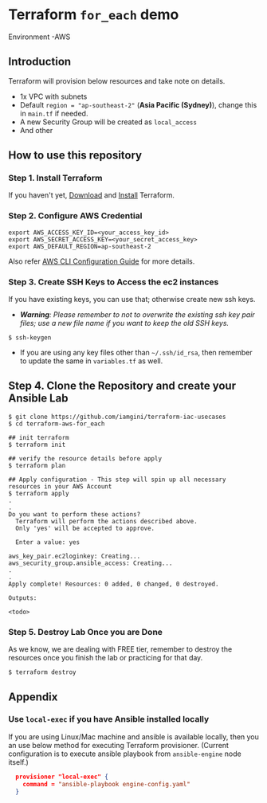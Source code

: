 # Terraform `for_each` demo

Environment -AWS

## Introduction

Terraform will provision below resources and take note on details.

- 1x VPC with subnets
- Default `region = "ap-southeast-2"` (**Asia Pacific (Sydney)**), change this in `main.tf` if needed.
- A new Security Group will be created as `local_access`
- And other

## How to use this repository

### Step 1. Install Terraform

If you haven't yet, [Download](https://www.terraform.io/downloads.html) and [Install](https://learn.hashicorp.com/tutorials/terraform/install-cli) Terraform.

### Step 2. Configure AWS Credential

```shell
export AWS_ACCESS_KEY_ID=<your_access_key_id>
export AWS_SECRET_ACCESS_KEY=<your_secret_access_key>
export AWS_DEFAULT_REGION=ap-southeast-2
```

Also refer [AWS CLI Configuration Guide](https://github.com/iamgini/vagrant-iac-usecases#aws-setup) for more details.

### Step 3. Create SSH Keys to Access the ec2 instances

If you have existing keys, you can use that; otherwise create new ssh keys.

- ***Warning**: Please remember to not to overwrite the existing ssh key pair files; use a new file name if you want to keep the old SSH keys.*

```shell
$ ssh-keygen
```

- If you are using any key files other than `~/.ssh/id_rsa`, then remember to update the same in `variables.tf` as well.

## Step 4. Clone the Repository and create your Ansible Lab

```shell
$ git clone https://github.com/iamgini/terraform-iac-usecases
$ cd terraform-aws-for_each

## init terraform
$ terraform init

## verify the resource details before apply
$ terraform plan

## Apply configuration - This step will spin up all necessary resources in your AWS Account
$ terraform apply
.
.
Do you want to perform these actions?
  Terraform will perform the actions described above.
  Only 'yes' will be accepted to approve.

  Enter a value: yes

aws_key_pair.ec2loginkey: Creating...
aws_security_group.ansible_access: Creating...
.
.
Apply complete! Resources: 0 added, 0 changed, 0 destroyed.

Outputs:

<todo>
```

### Step 5. Destroy Lab Once you are Done

As we know, we are dealing with FREE tier, remember to destroy the resources once you finish the lab or practicing for that day.

```shell
$ terraform destroy
```

## Appendix

### Use `local-exec` if you have Ansible installed locally

If you are using Linux/Mac machine and ansible is available locally, then you an use below method for executing Terraform provisioner. (Current configuration is to execute ansible playbook  from `ansible-engine` node itself.)

```json
  provisioner "local-exec" {
    command = "ansible-playbook engine-config.yaml"
  }
```
